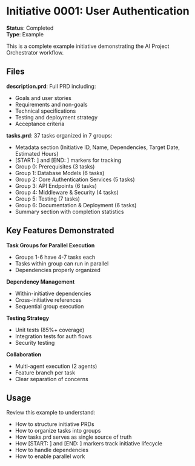 # Initiative 0001: User Authentication

**Status**: Completed  
**Type**: Example

This is a complete example initiative demonstrating the AI Project Orchestrator workflow.

## Files

**description.prd**: Full PRD including:
- Goals and user stories
- Requirements and non-goals
- Technical specifications
- Testing and deployment strategy
- Acceptance criteria

**tasks.prd**: 37 tasks organized in 7 groups:
- Metadata section (Initiative ID, Name, Dependencies, Target Date, Estimated Hours)
- [START: ] and [END: ] markers for tracking
- Group 0: Prerequisites (3 tasks)
- Group 1: Database Models (6 tasks)
- Group 2: Core Authentication Services (5 tasks)
- Group 3: API Endpoints (6 tasks)
- Group 4: Middleware & Security (4 tasks)
- Group 5: Testing (7 tasks)
- Group 6: Documentation & Deployment (6 tasks)
- Summary section with completion statistics

## Key Features Demonstrated

**Task Groups for Parallel Execution**
- Groups 1-6 have 4-7 tasks each
- Tasks within group can run in parallel
- Dependencies properly organized

**Dependency Management**
- Within-initiative dependencies
- Cross-initiative references
- Sequential group execution

**Testing Strategy**
- Unit tests (85%+ coverage)
- Integration tests for auth flows
- Security testing

**Collaboration**
- Multi-agent execution (2 agents)
- Feature branch per task
- Clear separation of concerns

## Usage

Review this example to understand:
- How to structure initiative PRDs
- How to organize tasks into groups
- How tasks.prd serves as single source of truth
- How [START: ] and [END: ] markers track initiative lifecycle
- How to handle dependencies
- How to enable parallel work

